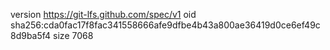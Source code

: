 version https://git-lfs.github.com/spec/v1
oid sha256:cda0fac17f8fac341558666afe9dfbe4b43a800ae36419d0ce6ef49c8d9ba5f4
size 7068
